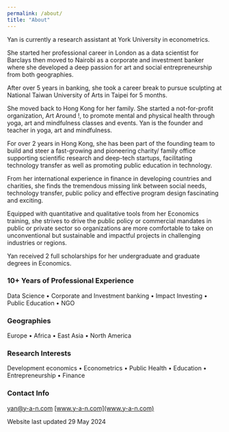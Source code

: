 ```yaml
---
permalink: /about/
title: "About"
---
```


Yan is currently a research assistant at York University in econometrics. 

She started her professional career in London as a data scientist for Barclays then moved to Nairobi as a corporate and investment banker where she developed a deep passion for art and social entrepreneurship from both geographies. 

After over 5 years in banking, she took a career break to pursue sculpting at National Taiwan University of Arts in Taipei for 5 months. 

She moved back to Hong Kong for her family. She started a not-for-profit organization, Art Around !, to promote mental and physical health through yoga, art and mindfulness classes and events. Yan is the founder and teacher in yoga, art and mindfulness.

For over 2 years in Hong Kong, she has been part of the founding team to build and steer a fast-growing and pioneering charity/ family office supporting scientific research and deep-tech startups, facilitating technology transfer as well as promoting public education in technology. 

From her international experience in finance in developing countries and charities, she finds the tremendous missing link between social needs, technology transfer, public policy and effective program design fascinating and exciting. 

Equipped with quantitative and qualitative tools from her Economics training, she strives to drive the public policy or commercial mandates in public or private sector so organizations are more comfortable to take on unconventional but sustainable and impactful projects in challenging industries or regions.

Yan received 2 full scholarships for her undergraduate and graduate degrees in Economics.

### 10+ Years of Professional Experience
Data Science • Corporate and Investment banking • Impact Investing • Public Education • NGO

### Geographies
Europe • Africa • East Asia • North America

### Research Interests 
Development economics • Econometrics • Public Health • Education • Entrepreneurship • Finance 

### Contact Info
[yan@y-a-n.com](mailto:yan@y-a-n.com)
[www.y-a-n.com](www.y-a-n.com)

Website last updated 29 May 2024
